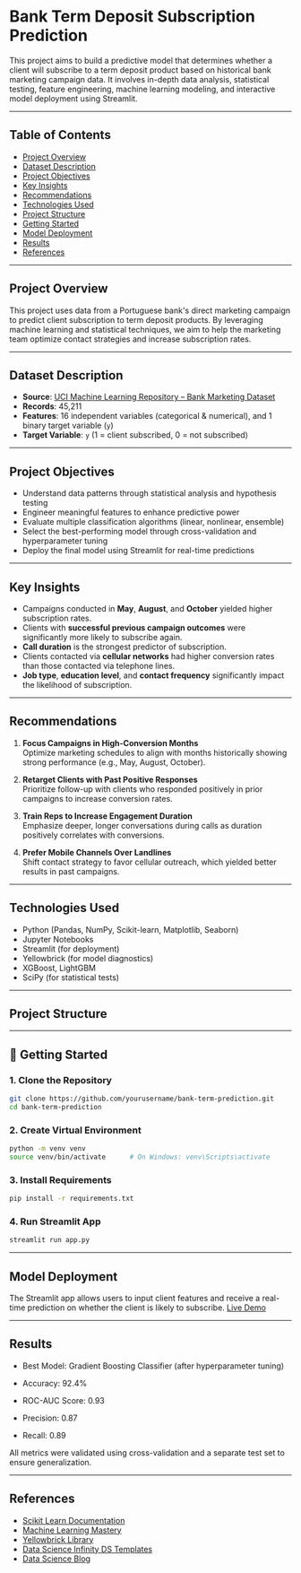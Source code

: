 # Bank Term Deposit Subscription Prediction

This project aims to build a predictive model that determines whether a client will subscribe to a term deposit product based on historical bank marketing campaign data. It involves in-depth data analysis, statistical testing, feature engineering, machine learning modeling, and interactive model deployment using Streamlit.

---

## Table of Contents

- [Project Overview](#project-overview)
- [Dataset Description](#dataset-description)
- [Project Objectives](#project-objectives)
- [Key Insights](#key-insights)
- [Recommendations](#recommendations)
- [Technologies Used](#technologies-used)
- [Project Structure](#project-structure)
- [Getting Started](#getting-started)
- [Model Deployment](#model-deployment)
- [Results](#results)
- [References](#references)

---

## Project Overview

This project uses data from a Portuguese bank's direct marketing campaign to predict client subscription to term deposit products. By leveraging machine learning and statistical techniques, we aim to help the marketing team optimize contact strategies and increase subscription rates.

---

## Dataset Description

- **Source**: [UCI Machine Learning Repository – Bank Marketing Dataset](https://archive.ics.uci.edu/ml/datasets/Bank+Marketing)
- **Records**: 45,211
- **Features**: 16 independent variables (categorical & numerical), and 1 binary target variable (`y`)
- **Target Variable**: `y` (1 = client subscribed, 0 = not subscribed)

---

## Project Objectives

- Understand data patterns through statistical analysis and hypothesis testing
- Engineer meaningful features to enhance predictive power
- Evaluate multiple classification algorithms (linear, nonlinear, ensemble)
- Select the best-performing model through cross-validation and hyperparameter tuning
- Deploy the final model using Streamlit for real-time predictions

---

## Key Insights

- Campaigns conducted in **May**, **August**, and **October** yielded higher subscription rates.
- Clients with **successful previous campaign outcomes** were significantly more likely to subscribe again.
- **Call duration** is the strongest predictor of subscription.
- Clients contacted via **cellular networks** had higher conversion rates than those contacted via telephone lines.
- **Job type**, **education level**, and **contact frequency** significantly impact the likelihood of subscription.

---

## Recommendations

1. **Focus Campaigns in High-Conversion Months**  
   Optimize marketing schedules to align with months historically showing strong performance (e.g., May, August, October).

2. **Retarget Clients with Past Positive Responses**  
   Prioritize follow-up with clients who responded positively in prior campaigns to increase conversion rates.

3. **Train Reps to Increase Engagement Duration**  
   Emphasize deeper, longer conversations during calls as duration positively correlates with conversions.

4. **Prefer Mobile Channels Over Landlines**  
   Shift contact strategy to favor cellular outreach, which yielded better results in past campaigns.

---

## Technologies Used

- Python (Pandas, NumPy, Scikit-learn, Matplotlib, Seaborn)
- Jupyter Notebooks
- Streamlit (for deployment)
- Yellowbrick (for model diagnostics)
- XGBoost, LightGBM
- SciPy (for statistical tests)

---

## Project Structure



---

## 🚀 Getting Started

### 1. Clone the Repository

```bash
git clone https://github.com/yourusername/bank-term-prediction.git
cd bank-term-prediction
```

### 2. Create Virtual Environment
```bash
python -m venv venv
source venv/bin/activate      # On Windows: venv\Scripts\activate
```

### 3. Install Requirements
```bash
pip install -r requirements.txt
```

### 4. Run Streamlit App
```bash
streamlit run app.py
```

---

## Model Deployment

The Streamlit app allows users to input client features and receive a real-time prediction on whether the client is likely to subscribe.
 [Live Demo](https://your-streamlit-app-url)

---

 ##  Results

- Best Model: Gradient Boosting Classifier (after hyperparameter tuning)

- Accuracy: 92.4%

- ROC-AUC Score: 0.93

- Precision: 0.87

- Recall: 0.89

All metrics were validated using cross-validation and a separate test set to ensure generalization.

---

## References

* [Scikit Learn Documentation](https://scikit-learn.org/stable/modules/generated/sklearn.ensemble.ExtraTreesRegressor.html)
* [Machine Learning Mastery](https://machinelearningmastery.com/extra-trees-ensemble-with-python/)
* [Yellowbrick Library](https://www.scikit-yb.org/en/latest/)
* [Data Science Infinity DS Templates](https://data-science-infinity.teachable.com/)
* [Data Science Blog](https://www.reneshbedre.com/blog/anova.html)